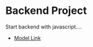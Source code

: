 # Backend Project

Start backend with javascript....

- [Model Link](https://app.eraser.io/workspace/2SKhJCgMQf5ISERgI7ST?origin=share)